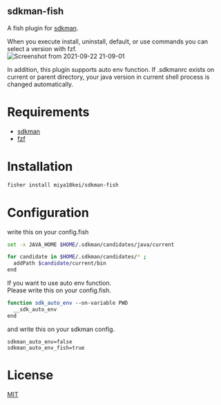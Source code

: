 sdkman-fish
---
A fish plugin for [sdkman](https://sdkman.io/).

When you execute install, uninstall, default, or use commands you can select a version with fzf.  
![Screenshot from 2021-09-22 21-09-01](https://user-images.githubusercontent.com/7029819/134340916-4a00f3d9-4844-4d84-b60c-d85dd6746605.png)

In addition, this plugin supports auto env function.
If .sdkmanrc exists on current or parent directory, your java version in current shell process is changed automatically.

# Requirements

- [sdkman](https://sdkman.io/)
- [fzf](https://github.com/junegunn/fzf)

# Installation

```bash
fisher install miya10kei/sdkman-fish
```

# Configuration

write this on your config.fish

```bash
set -x JAVA_HOME $HOME/.sdkman/candidates/java/current

for candidate in $HOME/.sdkman/candidates/* ;
  addPath $candidate/current/bin
end
```

If you want to use auto env function.  
Please write this on your config.fish.

```bash
function sdk_auto_env --on-variable PWD
  __sdk_auto_env
end
```

and write this on your sdkman config.

```
sdkman_auto_env=false
sdkman_auto_env_fish=true
```

# License

[MIT](LICENSE)

